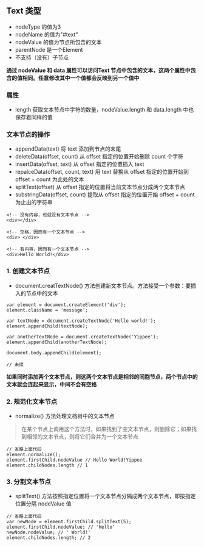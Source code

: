 ## Text 类型

- nodeType 的值为3
- nodeName 的值为"#text"
- nodeValue 的值为节点所包含的文本
- parentNode 是一个Element
- 不支持（没有）子节点

**通过 nodeValue 和 data 属性可以访问Text 节点中包含的文本，这两个属性中包含的值相同。任意修改其中一个值都会反映到另一个值中**

### 属性

- length 获取文本节点中字符的数量，nodeValue.length 和 data.length 中也保存着同样的值

### 文本节点的操作

- appendData(text) 将 text 添加到节点的末尾
- deleteData(offset, count) 从 offset 指定的位置开始删除 count 个字符
- insertData(offset, text) 从 offset 指定的位置插入 text
- repalceData(offset, count, text) 用 text 替换从 offset 指定的位置开始到 offset + count 为此处的文本
- splitText(offset) 从 offset 指定的位置将当前文本节点分成两个文本节点
- substringData(offset, count) 提取从 offset 指定的位置开始 offset + count 为止出的字符串

```
<!-- 没有内容，也就没有文本节点 -->
<div></div>

<!-- 空格，因而有一个文本节点 -->
<div> </div>

<!-- 有内容，因而有一个文本节点 -->
<div>Hello World!</div>
```

### 1. 创建文本节点

- document.creatTextNode() 方法创建新文本节点。方法接受一个参数：要插入的节点中的文本

```
var element = document.createElement('div');
element.className = 'message';

var textNode = document.createTextNode('Hello world!');
element.appendChild(textNode);

var anotherTextNode = document.createTextNode('Yippee');
element.appendChild(anotherTextNode);

document.body.appendChild(element);

// 未续
```

**如果同时添加两个文本节点，则这两个文本节点是相邻的同胞节点，两个节点中的文本就会连起来显示，中间不会有空格**

### 2. 规范化文本节点

- normalize() 方法处理文档树中的文本节点 

> 在某个节点上调用这个方法时，如果找到了空文本节点，则删除它；如果找到相邻的文本节点，则将它们合并为一个文本节点

```
// 省略上面代码
element.normalize();
element.firstChild.nodeValue // Hello World!Yippee
element.childNodes.length // 1
```

### 3. 分割文本节点

- splitText() 方法按照指定位置将一个文本节点分隔成两个文本节点，即按指定位置分隔 nodeValue 值

```
// 省略上面代码
var newNode = element.firstChild.splitText(5);
element.firstChild.nodeValue; // 'Hello'
newNode.nodeValue; // ' World!'
element.childNodes.length; // 2
```